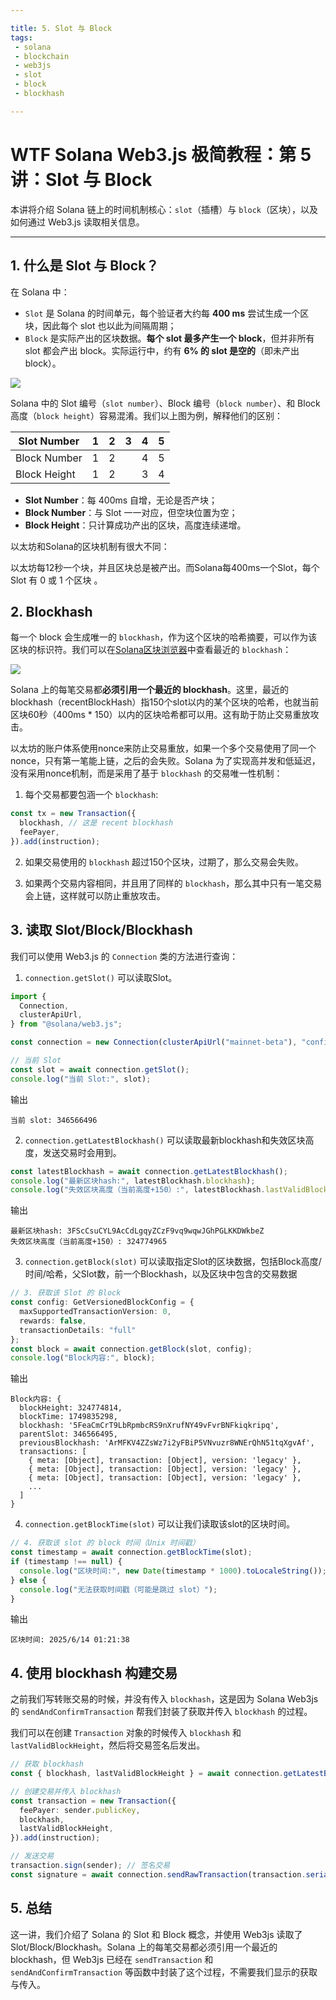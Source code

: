 ```yaml
---

title: 5. Slot 与 Block
tags:
 - solana
 - blockchain
 - web3js
 - slot
 - block
 - blockhash

---
```


# WTF Solana Web3.js 极简教程：第 5 讲：Slot 与 Block

本讲将介绍 Solana 链上的时间机制核心：`slot`（插槽）与 `block`（区块），以及如何通过 Web3.js 读取相关信息。

---

## 1. 什么是 Slot 与 Block？

在 Solana 中：

- `Slot` 是 Solana 的时间单元，每个验证者大约每 **400 ms** 尝试生成一个区块，因此每个 slot 也以此为间隔周期；
- `Block` 是实际产出的区块数据。**每个 slot 最多产生一个 block**，但并非所有 slot 都会产出 block。实际运行中，约有 **6% 的 slot 是空的**（即未产出 block）。

![](./img/5-1.jpg)

Solana 中的 Slot 编号（`slot number`）、Block 编号（`block number`）、和 Block 高度（`block height`）容易混淆。我们以上图为例，解释他们的区别：

| Slot Number  | 1 | 2 | 3 | 4 | 5 |
| ------------ | - | - | - | - | - |
| Block Number | 1 | 2 |   | 4 | 5 |
| Block Height | 1 | 2 |   | 3 | 4 |


- **Slot Number**：每 400ms 自增，无论是否产块；
- **Block Number**：与 Slot 一一对应，但空块位置为空；
- **Block Height**：只计算成功产出的区块，高度连续递增。


以太坊和Solana的区块机制有很大不同：

以太坊每12秒一个块，并且区块总是被产出。而Solana每400ms一个Slot，每个 Slot 有 0 或 1 个区块 。


## 2. Blockhash

每一个 block 会生成唯一的 `blockhash`，作为这个区块的哈希摘要，可以作为该区块的标识符。我们可以在[Solana区块浏览器](https://explorer.solana.com/address/SysvarRecentB1ockHashes11111111111111111111/blockhashes)中查看最近的 `blockhash`：

![](./img/5-2.png)

Solana 上的每笔交易都**必须引用一个最近的 blockhash**。这里，最近的blockhash（recentBlockHash）指150个slot以内的某个区块的哈希，也就当前区块60秒（400ms * 150）以内的区块哈希都可以用。这有助于防止交易重放攻击。

以太坊的账户体系使用nonce来防止交易重放，如果一个多个交易使用了同一个nonce，只有第一笔能上链，之后的会失败。Solana 为了实现高并发和低延迟，没有采用nonce机制，而是采用了基于 `blockhash` 的交易唯一性机制：

1. 每个交易都要包涵一个 `blockhash`:

```ts
const tx = new Transaction({
  blockhash, // 这是 recent blockhash
  feePayer,
}).add(instruction);
```

2. 如果交易使用的 `blockhash` 超过150个区块，过期了，那么交易会失败。

3. 如果两个交易内容相同，并且用了同样的 `blockhash`，那么其中只有一笔交易会上链，这样就可以防止重放攻击。


## 3. 读取 Slot/Block/Blockhash

我们可以使用 Web3.js 的 `Connection` 类的方法进行查询：

1. `connection.getSlot()` 可以读取Slot。

```ts
import {
  Connection,
  clusterApiUrl,
} from "@solana/web3.js";

const connection = new Connection(clusterApiUrl("mainnet-beta"), "confirmed");

// 当前 Slot
const slot = await connection.getSlot();
console.log("当前 Slot:", slot);
```

输出

```
当前 slot: 346566496
```


2. `connection.getLatestBlockhash()` 可以读取最新blockhash和失效区块高度，发送交易时会用到。

```ts
const latestBlockhash = await connection.getLatestBlockhash();
console.log("最新区块hash:", latestBlockhash.blockhash);
console.log("失效区块高度（当前高度+150）:", latestBlockhash.lastValidBlockHeight);
```

输出

```
最新区块hash: 3FScCsuCYL9AcCdLgqyZCzF9vq9wqwJGhPGLKKDWkbeZ
失效区块高度（当前高度+150）: 324774965
```

3. `connection.getBlock(slot)` 可以读取指定Slot的区块数据，包括Block高度/时间/哈希，父Slot数，前一个Blockhash，以及区块中包含的交易数据

```ts
// 3. 获取该 Slot 的 Block
const config: GetVersionedBlockConfig = {
  maxSupportedTransactionVersion: 0,
  rewards: false,
  transactionDetails: "full"
};
const block = await connection.getBlock(slot, config);
console.log("Block内容:", block);
```

输出

```
Block内容: {
  blockHeight: 324774814,
  blockTime: 1749835298,
  blockhash: '5FeaCmCrT9LbRpmbcRS9nXrufNY49vFvrBNFkiqkripq',
  parentSlot: 346566495,
  previousBlockhash: 'ArMFKV4ZZsWz7i2yFBiP5VNvuzr8WNErQhN51tqXgvAf',
  transactions: [
    { meta: [Object], transaction: [Object], version: 'legacy' },
    { meta: [Object], transaction: [Object], version: 'legacy' },
    { meta: [Object], transaction: [Object], version: 'legacy' },
    ...
  ]
}
```

4. `connection.getBlockTime(slot)` 可以让我们读取该slot的区块时间。

```ts
// 4. 获取该 slot 的 block 时间（Unix 时间戳）
const timestamp = await connection.getBlockTime(slot);
if (timestamp !== null) {
  console.log("区块时间:", new Date(timestamp * 1000).toLocaleString());
} else {
  console.log("无法获取时间戳（可能是跳过 slot）");
}
```

输出

```
区块时间: 2025/6/14 01:21:38
```

## 4. 使用 blockhash 构建交易

之前我们写转账交易的时候，并没有传入 `blockhash`，这是因为 Solana Web3js 的 `sendAndConfirmTransaction` 帮我们封装了获取并传入 `blockhash` 的过程。

我们可以在创建 `Transaction` 对象的时候传入 `blockhash` 和 `lastValidBlockHeight`，然后将交易签名后发出。

```ts
// 获取 blockhash
const { blockhash, lastValidBlockHeight } = await connection.getLatestBlockhash();

// 创建交易并传入 blockhash
const transaction = new Transaction({
  feePayer: sender.publicKey,
  blockhash,
  lastValidBlockHeight,
}).add(instruction);

// 发送交易
transaction.sign(sender); // 签名交易
const signature = await connection.sendRawTransaction(transaction.serialize()); // 发送交易
```

## 5. 总结

这一讲，我们介绍了 Solana 的 Slot 和 Block 概念，并使用 Web3js 读取了 Slot/Block/Blockhash。Solana 上的每笔交易都必须引用一个最近的 blockhash，但 Web3js 已经在 `sendTransaction` 和 `sendAndConfirmTransaction` 等函数中封装了这个过程，不需要我们显示的获取与传入。
